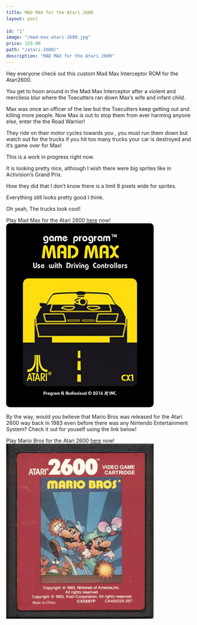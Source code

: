 ```yaml
---
title: MAD MAX for the Atari 2600
layout: post

id: "1"
image: "/mad-max-atari-2600.jpg"
price: 129.00
path: "/atari-2600/"
description: "MAD MAX for the Atari 2600"
---
```

Hey everyone check out this custom Mad Max Interceptor ROM for the Atari2600. 

You get to hoon around in the Mad Max Interceptor after a violent and merciless blur where the Toecutters ran down Max’s wife and infant child.

Max was once an officer of the law but the Toecutters keep getting out and killing more people.  Now Max is out to stop them from ever harming anyone else, enter the the Road Warrior!

They ride on their motor cycles towards you , you must run them down but watch out for the trucks if you hit too many trucks your car is destroyed and it’s game over for Max!

This is a work in progress right now.

It is looking pretty nice, although I wish there were big sprites like in Activision’s Grand Prix.

How they did that I don’t know there is a limit 8 pixels wide for sprites.

Everything still looks pretty good I think.

Oh yeah, The trucks look cool! 


Play Mad Max for the Atari 2600 [here](https://security-guard-broadcast-74123.netlify.com/release/index.html?name=max "Mad Max Atari 2600") now!
![MAD MAX for the Atari 2600](./MAD_MAX.png)

By the way, would you believe that Mario Bros was released for the Atari 2600 way back in 1983 even before there was any Nintendo Entertainment System?
Check it out for youself using the link below!

Play Mario Bros for the Atari 2600 [here](https://security-guard-broadcast-74123.netlify.com/release/index.html?name=mario "Mario Bros Atari 2600") now!
![Mario Bros for the Atari 2600](./mario.jpg)


    



    


